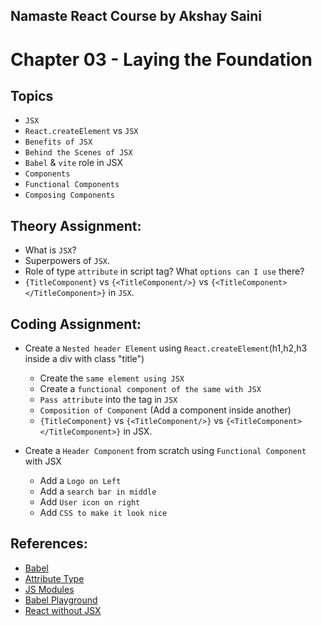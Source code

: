 ## Namaste React Course by Akshay Saini
# Chapter 03 - Laying the Foundation


## Topics
- `JSX`
- `React.createElement` vs `JSX`
- `Benefits of JSX`
- `Behind the Scenes of JSX`
- `Babel` & `vite` role in JSX
- `Components`
- `Functional Components`
- `Composing Components` 


## Theory Assignment:
- What is `JSX`?
- Superpowers of `JSX`.
- Role of type `attribute` in script tag? What `options can I use` there?
- `{TitleComponent}` vs `{<TitleComponent/>}` vs `{<TitleComponent></TitleComponent>}` in `JSX`.


## Coding Assignment:
- Create a `Nested header Element` using `React.createElement`(h1,h2,h3 inside a div with class "title")
    - Create the `same element using JSX`
    - Create a `functional component of the same with JSX`
    - `Pass attribute` into the tag in `JSX`
    - `Composition of Component` (Add a component inside another)
    - `{TitleComponent}` vs `{<TitleComponent/>}` vs `{<TitleComponent></TitleComponent>}` in JSX.

- Create a `Header Component` from scratch using `Functional Component` with JSX
    - Add a `Logo on Left`
    - Add a `search bar in middle`
    - Add `User icon on right`
    - Add `CSS to make it look nice`


## References:
- [Babel](https://babeljs.io/)
- [Attribute Type](https://developer.mozilla.org/en-US/docs/Web/HTML/Element/script#attr-type) 
- [JS Modules](https://developer.mozilla.org/en-US/docs/Web/JavaScript/Guide/Modules)
- [Babel Playground](https://babeljs.io/repl#)
- [React without JSX](https://reactjs.org/docs/react-without-jsx.html)